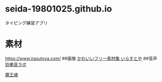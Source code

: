 # seida-19801025.github.io
タイピング練習アプリ
# 素材

<https://www.irasutoya.com/>
##画像
[かわいいフリー素材集 いらすとや](https://www.irasutoya.com/)
##音声
[効果音ラボ](https://soundeffect-lab.info/)

[魔王魂](https://maou.audio/category/se/se-inst/)
